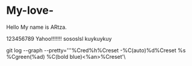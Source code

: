 # My-love-
Hello My name is ARtza.

123456789
Yahoo!!!!!!!
sososlsl
kuykuykuy

git log --graph --pretty='\''%Cred%h%Creset -%C(auto)%d%Creset %s %Cgreen(%ad) %C(bold blue)<%an>%Creset'\
